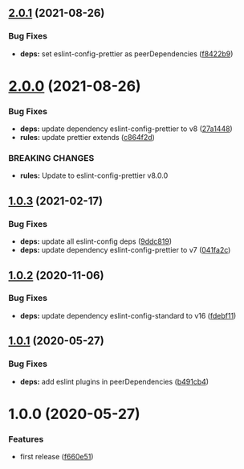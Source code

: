 ## [2.0.1](https://github.com/eclass/eslint-config-typescript/compare/v2.0.0...v2.0.1) (2021-08-26)


### Bug Fixes

* **deps:** set eslint-config-prettier as peerDependencies ([f8422b9](https://github.com/eclass/eslint-config-typescript/commit/f8422b9c194925664ec910933821cbf8252b7479))

# [2.0.0](https://github.com/eclass/eslint-config-typescript/compare/v1.0.3...v2.0.0) (2021-08-26)


### Bug Fixes

* **deps:** update dependency eslint-config-prettier to v8 ([27a1448](https://github.com/eclass/eslint-config-typescript/commit/27a14489d2e52b449396478674b841d9b5c1d537))
* **rules:** update prettier extends ([c864f2d](https://github.com/eclass/eslint-config-typescript/commit/c864f2d0369c93770fa27475ddfb53f0cdd935aa))


### BREAKING CHANGES

* **rules:** Update to eslint-config-prettier v8.0.0

## [1.0.3](https://github.com/eclass/eslint-config-typescript/compare/v1.0.2...v1.0.3) (2021-02-17)


### Bug Fixes

* **deps:** update all eslint-config deps ([9ddc819](https://github.com/eclass/eslint-config-typescript/commit/9ddc819f01098c50d98604502fa0bada3dec7514))
* **deps:** update dependency eslint-config-prettier to v7 ([041fa2c](https://github.com/eclass/eslint-config-typescript/commit/041fa2c21d54f92b42978fe8ab60c2aeadeb112d))

## [1.0.2](https://github.com/eclass/eslint-config-typescript/compare/v1.0.1...v1.0.2) (2020-11-06)


### Bug Fixes

* **deps:** update dependency eslint-config-standard to v16 ([fdebf11](https://github.com/eclass/eslint-config-typescript/commit/fdebf11c6b80fe161c0044774f66bd83442e4aba))

## [1.0.1](https://github.com/eclass/eslint-config-typescript/compare/v1.0.0...v1.0.1) (2020-05-27)


### Bug Fixes

* **deps:** add eslint plugins in peerDependencies ([b491cb4](https://github.com/eclass/eslint-config-typescript/commit/b491cb49f2d51a0efcf07ae5b05afc009559d748))

# 1.0.0 (2020-05-27)


### Features

* first release ([f660e51](https://github.com/eclass/eslint-config-typescript/commit/f660e51317490b10a0383cad7860f5d1a41f5c19))
